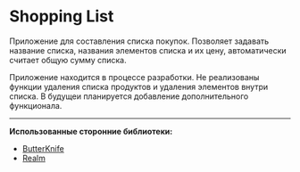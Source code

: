 # Shopping List

Приложение для составления списка покупок. Позволяет задавать название списка, названия элементов списка и их цену, автоматически считает общую сумму списка.

Приложение находится в процессе разработки. Не реализованы функции удаления списка продуктов и удаления элементов внутри списка. В будущеи планируется добавление дополнительного функционала.

---

**Использованные сторонние библиотеки:**
* [ButterKnife](http://jakewharton.github.io/butterknife/)
* [Realm](https://realm.io)